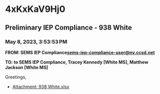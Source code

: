 # 4xKxKaV9Hj0
## Preliminary IEP Compliance - 938 White
### May 8, 2023, 3:53:53 PM
**FROM: SEMS IEP Compliance<sems-iep-compliance-user@nv.ccsd.net>**

**TO: to SEMS IEP Compliance, Tracey Kennedy [White MS], Matthew Jackson [White MS]**


Greetings, 





* [Attachment: 938 White.xlsx](4xKxKaV9Hj0-attachment-1.xlsx)
